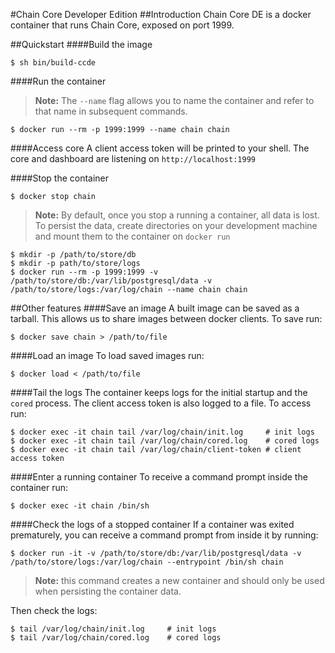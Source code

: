 #Chain Core Developer Edition
##Introduction
Chain Core DE is a docker container that runs Chain Core, exposed on port 1999.

##Quickstart
####Build the image
```
$ sh bin/build-ccde
```

####Run the container
>**Note:** The `--name` flag allows you to name the container and refer to that name in subsequent commands.

```
$ docker run --rm -p 1999:1999 --name chain chain
```

####Access core
A client access token will be printed to your shell. The core and dashboard are listening on `http://localhost:1999`

####Stop the container
```
$ docker stop chain
```
>**Note:** By default, once you stop a running a container, all data is lost. To persist the data, create directories on your development machine and mount them to the container on `docker run`

```
$ mkdir -p /path/to/store/db
$ mkdir -p path/to/store/logs
$ docker run --rm -p 1999:1999 -v /path/to/store/db:/var/lib/postgresql/data -v /path/to/store/logs:/var/log/chain --name chain chain
```

##Other features
####Save an image
A built image can be saved as a tarball. This allows us to share images between docker clients. To save run:
```
$ docker save chain > /path/to/file
```

####Load an image
To load saved images run:
```
$ docker load < /path/to/file
```

####Tail the logs
The container keeps logs for the initial startup and the `cored` process.
The client access token is also logged to a file. To access run:
```
$ docker exec -it chain tail /var/log/chain/init.log     # init logs
$ docker exec -it chain tail /var/log/chain/cored.log    # cored logs
$ docker exec -it chain tail /var/log/chain/client-token # client access token
```

####Enter a running container
To receive a command prompt inside the container run:
```
$ docker exec -it chain /bin/sh
```

####Check the logs of a stopped container
If a container was exited prematurely, you can receive a command prompt from inside it by running:
```
$ docker run -it -v /path/to/store/db:/var/lib/postgresql/data -v /path/to/store/logs:/var/log/chain --entrypoint /bin/sh chain
```
>**Note:** this command creates a new container and should only be used when persisting the container data.

Then check the logs:
```
$ tail /var/log/chain/init.log     # init logs
$ tail /var/log/chain/cored.log    # cored logs
```
